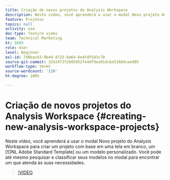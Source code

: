 ```yaml
---
title: Criação de novos projetos do Analysis Workspace
description: Neste vídeo, você aprenderá a usar o modal Novo projeto do Analysis Workspace para criar um projeto com base em uma tela em branco, um modelo padrão da Adobe ou um modelo personalizado. Você pode até mesmo pesquisar e classificar seus modelos no modal para encontrar um que atenda às suas necessidades.
feature: Projetos
topics: null
activity: use
doc-type: feature video
team: Technical Marketing
kt: 1693
role: User
level: Beginner
exl-id: 7d0bacb3-9b4d-4723-8a64-6e4fdf5d3c78
source-git-commit: 32424f3f2b05952fe4df9ea91dcbe51684cee905
workflow-type: tm+mt
source-wordcount: '110'
ht-degree: 100%

---
```


# Criação de novos projetos do Analysis Workspace {#creating-new-analysis-workspace-projects}

Neste vídeo, você aprenderá a usar o modal Novo projeto do Analysis Workspace para criar um projeto com base em uma tela em branco, um [!DNL Adobe Standard Template] ou um modelo personalizado. Você pode até mesmo pesquisar e classificar seus modelos no modal para encontrar um que atenda às suas necessidades.

>[!VIDEO](https://video.tv.adobe.com/v/23233/?quality=12)
